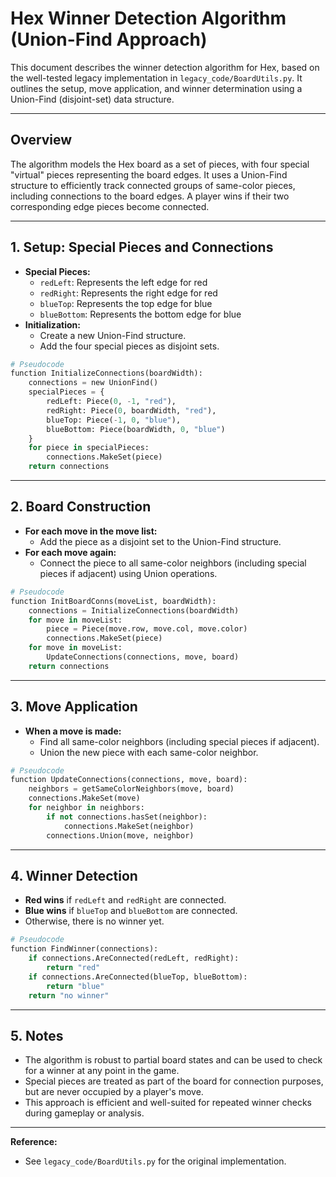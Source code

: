 # Hex Winner Detection Algorithm (Union-Find Approach)

This document describes the winner detection algorithm for Hex, based on the well-tested legacy implementation in `legacy_code/BoardUtils.py`. It outlines the setup, move application, and winner determination using a Union-Find (disjoint-set) data structure.

---

## Overview

The algorithm models the Hex board as a set of pieces, with four special "virtual" pieces representing the board edges. It uses a Union-Find structure to efficiently track connected groups of same-color pieces, including connections to the board edges. A player wins if their two corresponding edge pieces become connected.

---

## 1. Setup: Special Pieces and Connections

- **Special Pieces:**
  - `redLeft`: Represents the left edge for red
  - `redRight`: Represents the right edge for red
  - `blueTop`: Represents the top edge for blue
  - `blueBottom`: Represents the bottom edge for blue
- **Initialization:**
  - Create a new Union-Find structure.
  - Add the four special pieces as disjoint sets.

```python
# Pseudocode
function InitializeConnections(boardWidth):
    connections = new UnionFind()
    specialPieces = {
        redLeft: Piece(0, -1, "red"),
        redRight: Piece(0, boardWidth, "red"),
        blueTop: Piece(-1, 0, "blue"),
        blueBottom: Piece(boardWidth, 0, "blue")
    }
    for piece in specialPieces:
        connections.MakeSet(piece)
    return connections
```

---

## 2. Board Construction

- **For each move in the move list:**
  - Add the piece as a disjoint set to the Union-Find structure.
- **For each move again:**
  - Connect the piece to all same-color neighbors (including special pieces if adjacent) using Union operations.

```python
# Pseudocode
function InitBoardConns(moveList, boardWidth):
    connections = InitializeConnections(boardWidth)
    for move in moveList:
        piece = Piece(move.row, move.col, move.color)
        connections.MakeSet(piece)
    for move in moveList:
        UpdateConnections(connections, move, board)
    return connections
```

---

## 3. Move Application

- **When a move is made:**
  - Find all same-color neighbors (including special pieces if adjacent).
  - Union the new piece with each same-color neighbor.

```python
# Pseudocode
function UpdateConnections(connections, move, board):
    neighbors = getSameColorNeighbors(move, board)
    connections.MakeSet(move)
    for neighbor in neighbors:
        if not connections.hasSet(neighbor):
            connections.MakeSet(neighbor)
        connections.Union(move, neighbor)
```

---

## 4. Winner Detection

- **Red wins** if `redLeft` and `redRight` are connected.
- **Blue wins** if `blueTop` and `blueBottom` are connected.
- Otherwise, there is no winner yet.

```python
# Pseudocode
function FindWinner(connections):
    if connections.AreConnected(redLeft, redRight):
        return "red"
    if connections.AreConnected(blueTop, blueBottom):
        return "blue"
    return "no winner"
```

---

## 5. Notes
- The algorithm is robust to partial board states and can be used to check for a winner at any point in the game.
- Special pieces are treated as part of the board for connection purposes, but are never occupied by a player's move.
- This approach is efficient and well-suited for repeated winner checks during gameplay or analysis.

---

**Reference:**
- See `legacy_code/BoardUtils.py` for the original implementation. 